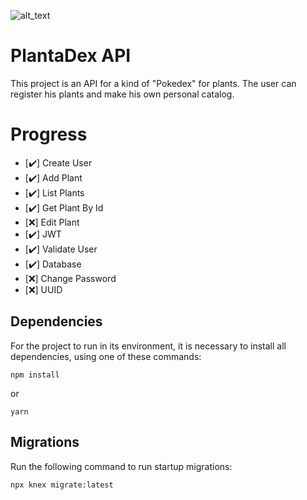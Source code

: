 ![alt_text](https://res.cloudinary.com/dkafjz7rw/image/upload/v1589768224/LogoPlanta-03_1_mtssou.png)
# PlantaDex API 

This project is an API for a kind of "Pokedex" for plants. The user can register his plants and make his own personal catalog.

# Progress

- [:heavy_check_mark:] Create User
- [:heavy_check_mark:] Add Plant
- [:heavy_check_mark:] List Plants
- [:heavy_check_mark:] Get Plant By Id
- [:x:] Edit Plant
- [:heavy_check_mark:] JWT
- [:heavy_check_mark:] Validate User
- [:heavy_check_mark:] Database
- [:x:] Change Password
- [:x:] UUID

## Dependencies
For the project to run in its environment, it is necessary to install all dependencies, using one of these commands:
~~~
npm install
~~~
or
~~~
yarn
~~~

## Migrations
Run the following command to run startup migrations:
~~~
npx knex migrate:latest
~~~
